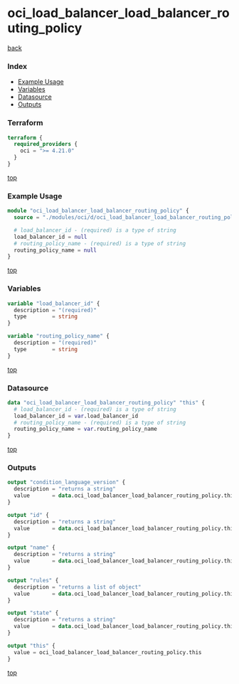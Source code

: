 # oci_load_balancer_load_balancer_routing_policy

[back](../oci.md)

### Index

- [Example Usage](#example-usage)
- [Variables](#variables)
- [Datasource](#datasource)
- [Outputs](#outputs)

### Terraform

```terraform
terraform {
  required_providers {
    oci = ">= 4.21.0"
  }
}
```

[top](#index)

### Example Usage

```terraform
module "oci_load_balancer_load_balancer_routing_policy" {
  source = "./modules/oci/d/oci_load_balancer_load_balancer_routing_policy"

  # load_balancer_id - (required) is a type of string
  load_balancer_id = null
  # routing_policy_name - (required) is a type of string
  routing_policy_name = null
}
```

[top](#index)

### Variables

```terraform
variable "load_balancer_id" {
  description = "(required)"
  type        = string
}

variable "routing_policy_name" {
  description = "(required)"
  type        = string
}
```

[top](#index)

### Datasource

```terraform
data "oci_load_balancer_load_balancer_routing_policy" "this" {
  # load_balancer_id - (required) is a type of string
  load_balancer_id = var.load_balancer_id
  # routing_policy_name - (required) is a type of string
  routing_policy_name = var.routing_policy_name
}
```

[top](#index)

### Outputs

```terraform
output "condition_language_version" {
  description = "returns a string"
  value       = data.oci_load_balancer_load_balancer_routing_policy.this.condition_language_version
}

output "id" {
  description = "returns a string"
  value       = data.oci_load_balancer_load_balancer_routing_policy.this.id
}

output "name" {
  description = "returns a string"
  value       = data.oci_load_balancer_load_balancer_routing_policy.this.name
}

output "rules" {
  description = "returns a list of object"
  value       = data.oci_load_balancer_load_balancer_routing_policy.this.rules
}

output "state" {
  description = "returns a string"
  value       = data.oci_load_balancer_load_balancer_routing_policy.this.state
}

output "this" {
  value = oci_load_balancer_load_balancer_routing_policy.this
}
```

[top](#index)